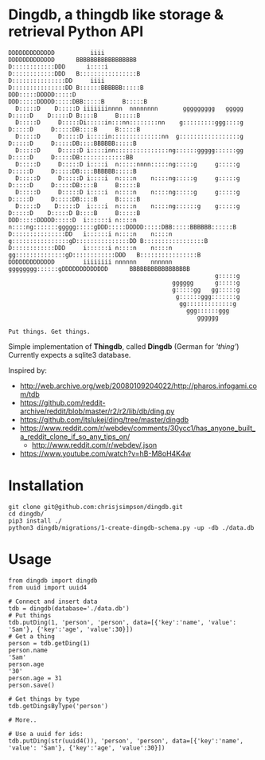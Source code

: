 # Dingdb, a thingdb like storage & retrieval Python API 

                                                                                                        
```                                                                                                        
DDDDDDDDDDDDD          iiii                                      DDDDDDDDDDDDD      BBBBBBBBBBBBBBBBB   
D::::::::::::DDD      i::::i                                     D::::::::::::DDD   B::::::::::::::::B  
D:::::::::::::::DD     iiii                                      D:::::::::::::::DD B::::::BBBBBB:::::B 
DDD:::::DDDDD:::::D                                              DDD:::::DDDDD:::::DBB:::::B     B:::::B
  D:::::D    D:::::D iiiiiiinnnn  nnnnnnnn       ggggggggg   ggggg D:::::D    D:::::D B::::B     B:::::B
  D:::::D     D:::::Di:::::in:::nn::::::::nn    g:::::::::ggg::::g D:::::D     D:::::DB::::B     B:::::B
  D:::::D     D:::::D i::::in::::::::::::::nn  g:::::::::::::::::g D:::::D     D:::::DB::::BBBBBB:::::B 
  D:::::D     D:::::D i::::inn:::::::::::::::ng::::::ggggg::::::gg D:::::D     D:::::DB:::::::::::::BB  
  D:::::D     D:::::D i::::i  n:::::nnnn:::::ng:::::g     g:::::g  D:::::D     D:::::DB::::BBBBBB:::::B 
  D:::::D     D:::::D i::::i  n::::n    n::::ng:::::g     g:::::g  D:::::D     D:::::DB::::B     B:::::B
  D:::::D     D:::::D i::::i  n::::n    n::::ng:::::g     g:::::g  D:::::D     D:::::DB::::B     B:::::B
  D:::::D    D:::::D  i::::i  n::::n    n::::ng::::::g    g:::::g  D:::::D    D:::::D B::::B     B:::::B
DDD:::::DDDDD:::::D  i::::::i n::::n    n::::ng:::::::ggggg:::::gDDD:::::DDDDD:::::DBB:::::BBBBBB::::::B
D:::::::::::::::DD   i::::::i n::::n    n::::n g::::::::::::::::gD:::::::::::::::DD B:::::::::::::::::B 
D::::::::::::DDD     i::::::i n::::n    n::::n  gg::::::::::::::gD::::::::::::DDD   B::::::::::::::::B  
DDDDDDDDDDDDD        iiiiiiii nnnnnn    nnnnnn    gggggggg::::::gDDDDDDDDDDDDD      BBBBBBBBBBBBBBBBB   
                                                          g:::::g                                       
                                              gggggg      g:::::g                                       
                                              g:::::gg   gg:::::g                                       
                                               g::::::ggg:::::::g                                       
                                                gg:::::::::::::g                                        
                                                  ggg::::::ggg                                          
                                                     gggggg                                             

Put things. Get things.
```
Simple implementation of **Thingdb**, called **Dingdb** (German for *'thing'*)
Currently expects a sqlite3 database.

Inspired by: 

- http://web.archive.org/web/20080109204022/http://pharos.infogami.com/tdb
- https://github.com/reddit-archive/reddit/blob/master/r2/r2/lib/db/ding.py
- https://github.com/itslukej/ding/tree/master/dingdb
- https://www.reddit.com/r/webdev/comments/30ycc1/has_anyone_built_a_reddit_clone_if_so_any_tips_on/
  - http://www.reddit.com/r/webdev/.json
- https://www.youtube.com/watch?v=hB-M8oH4K4w

# Installation

```
git clone git@github.com:chrisjsimpson/dingdb.git
cd dingdb/
pip3 install ./
python3 dingdb/migrations/1-create-dingdb-schema.py -up -db ./data.db
```

# Usage

```
from dingdb import dingdb
from uuid import uuid4

# Connect and insert data
tdb = dingdb(database='./data.db')
# Put things
tdb.putDing(1, 'person', 'person', data=[{'key':'name', 'value': 'Sam'}, {'key':'age', 'value':30}])
# Get a thing
person = tdb.getDing(1)
person.name 
'Sam'
person.age
'30'
person.age = 31
person.save()

# Get things by type
tdb.getDingsByType('person')

# More..

# Use a uuid for ids:
tdb.putDing(str(uuid4()), 'person', 'person', data=[{'key':'name', 'value': 'Sam'}, {'key':'age', 'value':30}])
```
